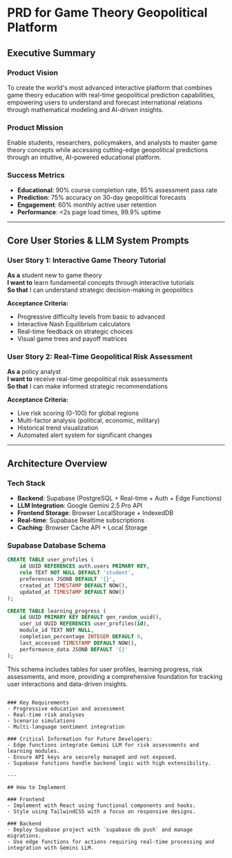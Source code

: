 # PRD for Game Theory Geopolitical Platform

## Executive Summary

### Product Vision
To create the world's most advanced interactive platform that combines game theory education with real-time geopolitical prediction capabilities, empowering users to understand and forecast international relations through mathematical modeling and AI-driven insights.

### Product Mission
Enable students, researchers, policymakers, and analysts to master game theory concepts while accessing cutting-edge geopolitical predictions through an intuitive, AI-powered educational platform.

### Success Metrics
- **Educational**: 90% course completion rate, 85% assessment pass rate
- **Prediction**: 75% accuracy on 30-day geopolitical forecasts
- **Engagement**: 60% monthly active user retention
- **Performance**: <2s page load times, 99.9% uptime

---

## Core User Stories & LLM System Prompts

### User Story 1: Interactive Game Theory Tutorial
**As a** student new to game theory  
**I want to** learn fundamental concepts through interactive tutorials  
**So that** I can understand strategic decision-making in geopolitics

**Acceptance Criteria:**
- Progressive difficulty levels from basic to advanced
- Interactive Nash Equilibrium calculators
- Real-time feedback on strategic choices
- Visual game trees and payoff matrices


### User Story 2: Real-Time Geopolitical Risk Assessment
**As a** policy analyst  
**I want to** receive real-time geopolitical risk assessments  
**So that** I can make informed strategic recommendations

**Acceptance Criteria:**
- Live risk scoring (0-100) for global regions
- Multi-factor analysis (political, economic, military)
- Historical trend visualization
- Automated alert system for significant changes


---

## Architecture Overview

### Tech Stack
- **Backend**: Supabase (PostgreSQL + Real-time + Auth + Edge Functions)
- **LLM Integration**: Google Gemini 2.5 Pro API
- **Frontend Storage**: Browser LocalStorage + IndexedDB
- **Real-time**: Supabase Realtime subscriptions
- **Caching**: Browser Cache API + Local Storage

### Supabase Database Schema
```sql
CREATE TABLE user_profiles (
    id UUID REFERENCES auth.users PRIMARY KEY,
    role TEXT NOT NULL DEFAULT 'student',
    preferences JSONB DEFAULT '{}',
    created_at TIMESTAMP DEFAULT NOW(),
    updated_at TIMESTAMP DEFAULT NOW()
);

CREATE TABLE learning_progress (
    id UUID PRIMARY KEY DEFAULT gen_random_uuid(),
    user_id UUID REFERENCES user_profiles(id),
    module_id TEXT NOT NULL,
    completion_percentage INTEGER DEFAULT 0,
    last_accessed TIMESTAMP DEFAULT NOW(),
    performance_data JSONB DEFAULT '{}'
);
```
This schema includes tables for user profiles, learning progress, risk assessments, and more, providing a comprehensive foundation for tracking user interactions and data-driven insights.
```

### Key Requirements 
- Progressive education and assessment 
- Real-time risk analyses
- Scenario simulations
- Multi-language sentiment integration

### Critical Information for Future Developers:
- Edge functions integrate Gemini LLM for risk assessments and learning modules.
- Ensure API keys are securely managed and not exposed.
- Supabase functions handle backend logic with high extensibility.

---

## How to Implement

### Frontend
- Implement with React using functional components and hooks.
- Style using TailwindCSS with a focus on responsive designs.

### Backend
- Deploy Supabase project with `supabase db push` and manage migrations.
- Use edge functions for actions requiring real-time processing and integration with Gemini LLM.
